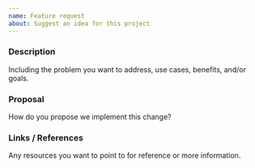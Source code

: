 ```yaml
---
name: Feature request
about: Suggest an idea for this project
---
```


<!--

Have you read Formidable's Code of Conduct? By filing an Issue, you are expected to comply with it, including treating everyone with respect: https://github.com/FormidableLabs/spectacle/blob/main/CONTRIBUTING.md#contributor-covenant-code-of-conduct

-->

### Description

Including the problem you want to address, use cases, benefits, and/or goals.

### Proposal

How do you propose we implement this change?

### Links / References

Any resources you want to point to for reference or more information.
